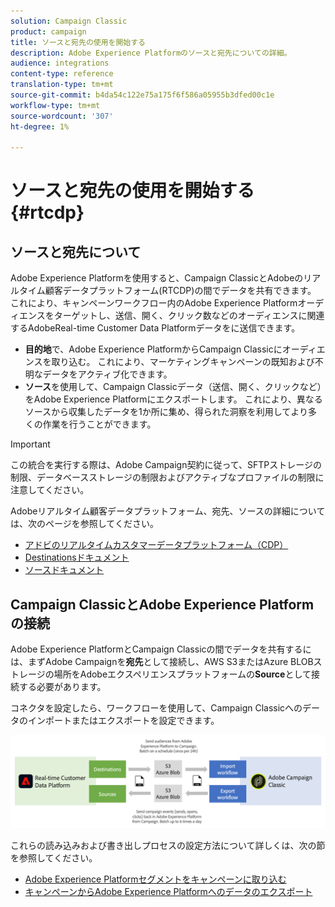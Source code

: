 ```yaml
---
solution: Campaign Classic
product: campaign
title: ソースと宛先の使用を開始する
description: Adobe Experience Platformのソースと宛先についての詳細。
audience: integrations
content-type: reference
translation-type: tm+mt
source-git-commit: b4da54c122e75a175f6f586a05955b3dfed00c1e
workflow-type: tm+mt
source-wordcount: '307'
ht-degree: 1%

---
```



# ソースと宛先の使用を開始する{#rtcdp}

## ソースと宛先について

Adobe Experience Platformを使用すると、Campaign ClassicとAdobeのリアルタイム顧客データプラットフォーム(RTCDP)の間でデータを共有できます。 これにより、キャンペーンワークフロー内のAdobe Experience Platformオーディエンスをターゲットし、送信、開く、クリック数などのオーディエンスに関連するAdobeReal-time Customer Data Platformデータをに送信できます。

* **目的地**&#x200B;で、Adobe Experience PlatformからCampaign Classicにオーディエンスを取り込む。 これにより、マーケティングキャンペーンの既知および不明なデータをアクティブ化できます。
* **ソース**&#x200B;を使用して、Campaign Classicデータ（送信、開く、クリックなど）をAdobe Experience Platformにエクスポートします。 これにより、異なるソースから収集したデータを1か所に集め、得られた洞察を利用してより多くの作業を行うことができます。

>[!IMPORTANT]
>
>この統合を実行する際は、Adobe Campaign契約に従って、SFTPストレージの制限、データベースストレージの制限およびアクティブなプロファイルの制限に注意してください。

Adobeリアルタイム顧客データプラットフォーム、宛先、ソースの詳細については、次のページを参照してください。

* [アドビのリアルタイムカスタマーデータプラットフォーム（CDP）](https://experienceleague.adobe.com/docs/experience-platform/rtcdp/overview.html)
* [Destinationsドキュメント](https://experienceleague.adobe.com/docs/experience-platform/destinations/home.html)
* [ソースドキュメント](https://experienceleague.adobe.com/docs/experience-platform/sources/home.html)

## Campaign ClassicとAdobe Experience Platformの接続

Adobe Experience PlatformとCampaign Classicの間でデータを共有するには、まずAdobe Campaignを&#x200B;**宛先**&#x200B;として接続し、AWS S3またはAzure BLOBストレージの場所をAdobeエクスペリエンスプラットフォームの&#x200B;**Source**&#x200B;として接続する必要があります。

コネクタを設定したら、ワークフローを使用して、Campaign Classicへのデータのインポートまたはエクスポートを設定できます。

![](assets/rtcdp-schema.png)

これらの読み込みおよび書き出しプロセスの設定方法について詳しくは、次の節を参照してください。

* [Adobe Experience Platformセグメントをキャンペーンに取り込む](../../integrations/using/ingest-aep-data.md)
* [キャンペーンからAdobe Experience Platformへのデータのエクスポート](../../integrations/using/export-campaign-data.md)
